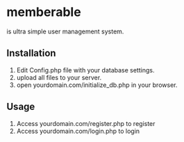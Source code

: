 # memberable
is ultra simple user management system.

## Installation
1. Edit Config.php file with your database settings.
2. upload all files to your server.
3. open yourdomain.com/initialize_db.php in your browser.

## Usage
1. Access yourdomain.com/register.php to register
2. Access yourdomain.com/login.php to login

